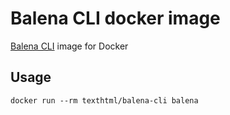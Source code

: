 # Balena CLI docker image

[Balena CLI](https://www.balena.io/docs/reference/balena-cli/) image for Docker


## Usage

`docker run --rm texthtml/balena-cli balena`